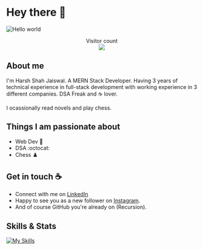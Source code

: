 # Hey there :wave:

<img src="https://wallpapercave.com/wp/wp6064352.jpg" alt="Hello world">

<p align="center"> 
  Visitor count<br>
  <img src="https://profile-counter.glitch.me/harshjaiswal556/count.svg" />
</p>

## About me

I'm Harsh Shah Jaiswal. A MERN Stack Developer. Having 3 years of technical experience in full-stack development with working experience in 3 different companies. DSA Freak and ☕ lover.

I ocassionally read novels and play chess.


## Things I am passionate about

- Web Dev :robot:
- DSA :octocat:
- Chess :chess_pawn:

## Get in touch :coffee:

- Connect with me on [LinkedIn](https://www.linkedin.com/in/harsh-shah-jaiswal/)
- Happy to see you as a new follower on [Instagram](https://www.instagram.com/harsh_jaiswal.3110/).
- And of course GitHub you're already on (Recursion).

## Skills & Stats
[![My Skills](https://skillicons.dev/icons?i=java,html,css,javascript,react,nodejs,expressjs,mongodb,mysql,bootstrap,aws,github&perline=12)](https://skillicons.dev) &nbsp;&nbsp;&nbsp;&nbsp;
<!--
**sagar-viradiya/sagar-viradiya** is a ✨ _special_ ✨ repository because its `README.md` (this file) appears on your GitHub profile.

Here are some ideas to get you started:

- 🔭 I’m currently working on ...
- 🌱 I’m currently learning ...
- 👯 I’m looking to collaborate on ...
- 🤔 I’m looking for help with ...
- 💬 Ask me about ...
- 📫 How to reach me: ...
- 😄 Pronouns: ...
- ⚡ Fun fact: ...
-->
